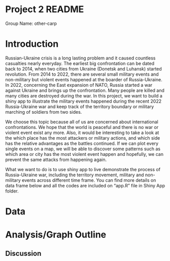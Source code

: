 Project 2 README
================
Group Name: other-carp

# Introduction

Russian-Ukraine crisis is a long lasting problem and it caused countless
casualties nearly everyday. The earliest big confrontation can be dated
back to 2014, when two cities from Ukraine (Donetsk and Luhansk) started
revolution. From 2014 to 2022, there are several small military events
and non-military but violent events happened at the boarder of
Russia-Ukraine. In 2022, concerning the East expansion of NATO, Russia
started a war against Ukraine and brings up the confrontation. Many
people are killed and many cities are destroyed during the war. In this
project, we want to build a shiny app to illustrate the military events
happened during the recent 2022 Russia-Ukraine war and keep track of the
territory boundary or military marching of soldiers from two sides.

We choose this topic because all of us are concerned about international
confrontations. We hope that the world is peaceful and there is no war
or violent event exist any more. Also, it would be interesting to take a
look at the which place has the most attackers or military actions, and
which side has the relative advantages as the battles continued. If we
can plot every single events on a map, we will be able to discover some
patterns such as which area or city has the most violent event happen
and hopefully, we can prevent the same attacks from happening again.

What we want to do is to use shiny app to live demonstrate the process
of Russia-Ukraine war, including the territory movement, military and
non-military events across different time frame. You can find more
details on data frame below and all the codes are included on “app.R”
file in Shiny App folder.

# Data

# Analysis/Graph Outline

## Discussion
